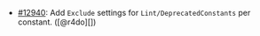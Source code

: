 * [#12940](https://github.com/rubocop/rubocop/pull/12940): Add `Exclude` settings for `Lint/DeprecatedConstants` per constant. ([@r4do][])

